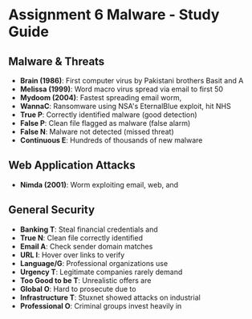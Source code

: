 # Assignment 6 Malware - Study Guide

## Malware & Threats
- **Brain (1986)**: First computer virus by Pakistani brothers Basit and A
- **Melissa (1999)**: Word macro virus spread via email to first 50
- **Mydoom (2004)**: Fastest spreading email worm,
- **WannaC**: Ransomware using NSA's EternalBlue exploit, hit NHS
- **True P**: Correctly identified malware (good detection)
- **False P**: Clean file flagged as malware (false alarm)
- **False N**: Malware not detected (missed threat)
- **Continuous E**: Hundreds of thousands of new malware

## Web Application Attacks
- **Nimda (2001)**: Worm exploiting email, web, and

## General Security
- **Banking T**: Steal financial credentials and
- **True N**: Clean file correctly identified
- **Email A**: Check sender domain matches
- **URL I**: Hover over links to verify
- **Language/G**: Professional organizations use
- **Urgency T**: Legitimate companies rarely demand
- **Too Good to be T**: Unrealistic offers are
- **Global O**: Hard to prosecute due to
- **Infrastructure T**: Stuxnet showed attacks on industrial
- **Professional O**: Criminal groups invest heavily in
